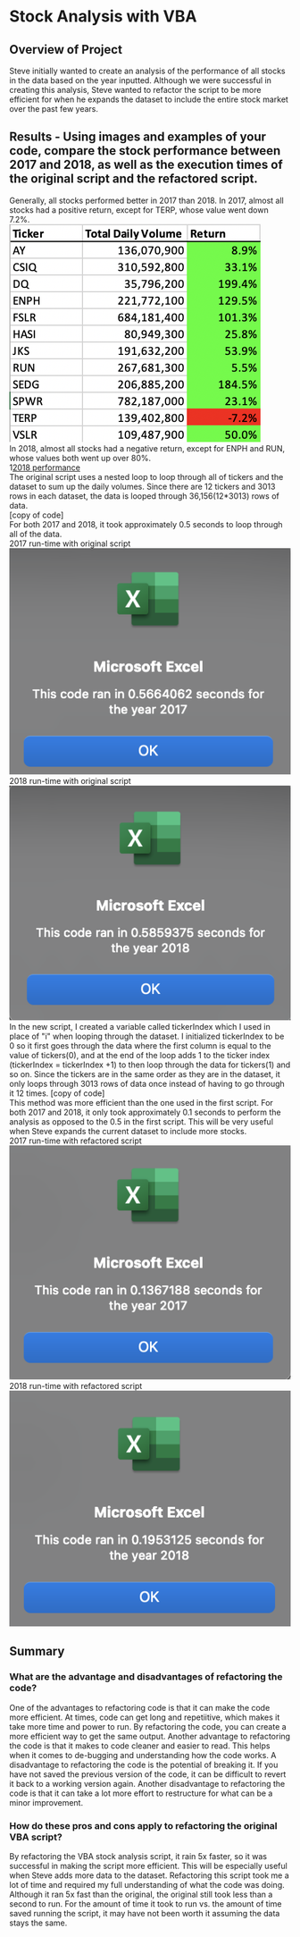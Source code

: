 # Stock Analysis with VBA
## Overview of Project
Steve initially wanted to create an analysis of the performance of all stocks in the data based on the year inputted. Although we were successful in creating this analysis, Steve wanted to refactor the script to be more efficient for when he expands the dataset to include the entire stock market over the past few years.
## Results - Using images and examples of your code, compare the stock performance between 2017 and 2018, as well as the execution times of the original script and the refactored script.
Generally, all stocks performed better in 2017 than 2018. In 2017, almost all stocks had a positive return, except for TERP, whose value went down 7.2%. <br/>
![2017 perfomance](https://github.com/cailynjmiller/stock-analysis/blob/main/Resources/2017%20Results.png) <br/>
In 2018, almost all stocks had a negative return, except for ENPH and RUN, whose values both went up over 80%. <br/>
1[2018 performance](https://github.com/cailynjmiller/stock-analysis/blob/main/Resources/2018%20Results.png) <br/>
The original script uses a nested loop to loop through all of tickers and the dataset to sum up the daily volumes. Since there are 12 tickers and 3013 rows in each dataset, the data is looped through 36,156(12*3013) rows of data.<br/>
    [copy of code] <br/>
For both 2017 and 2018, it took approximately 0.5 seconds to loop through all of the data. <br/>
2017 run-time with original script <br/>
![2017 run time](https://github.com/cailynjmiller/stock-analysis/blob/main/Resources/2017_Not_Refactored.png)<br/>
2018 run-time with original script <br/>
![2018 run time](https://github.com/cailynjmiller/stock-analysis/blob/main/Resources/2018_Not_Refactored.png)<br/>
In the new script, I created a variable called tickerIndex which I used in place of "i" when looping through the dataset. I initialized tickerIndex to be 0 so it first goes through the data where the first column is equal to the value of tickers(0), and at the end of the loop adds 1 to the ticker index (tickerIndex = tickerIndex +1) to then loop through the data for tickers(1) and so on. Since the tickers are in the same order as they are in the dataset, it only loops through 3013 rows of data once instead of having to go through it 12 times.
    [copy of code] <br/>
This method was more efficient than the one used in the first script. For both 2017 and 2018, it only took approximately 0.1 seconds to perform the analysis as opposed to the 0.5 in the first script. This will be very useful when Steve expands the current dataset to include more stocks.<br/>
2017 run-time with refactored script <br/>
![2017 run time rf](https://github.com/cailynjmiller/stock-analysis/blob/main/Resources/2017_Recfactored.png)<br/>
2018 run-time with refactored script <br/>
![2018 run time rf](https://github.com/cailynjmiller/stock-analysis/blob/main/Resources/2018_Refactored.png)<br/>
## Summary
### What are the advantage and disadvantages of refactoring the code?
One of the advantages to refactoring code is that it can make the code more efficient. At times, code can get long and repetiitive, which makes it take more time and power to run. By refactoring the code, you can create a more efficient way to get the same output.
Another advantage to refactoring the code is that it makes to code cleaner and easier to read. This helps when it comes to de-bugging and understanding how the code works.
A disadvantage to refactoring the code is the potential of breaking it. If you have not saved the previous version of the code, it can be difficult to revert it back to a working version again.
Another disadvantage to refactoring the code is that it can take a lot more effort to restructure for what can be a minor improvement.
### How do these pros and cons apply to refactoring the original VBA script?
By refactoring the VBA stock analysis script, it rain 5x faster, so it was successful in making the script more efficient. This will be especially useful when Steve adds more data to the dataset.
Refactoring this script took me a lot of time and required my full understanding of what the code was doing. Although it ran 5x fast than the original, the original still took less than a second to run. For the amount of time it took to run vs. the amount of time saved running the script, it may have not been worth it assuming the data stays the same.
